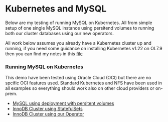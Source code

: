 # Kubernetes and MySQL

Below are my testing of running MySQL on Kubernetes. All from simple setup of one single MySQL instance using persitend volumes to running both our cluster databases using our new operators.

All work below assumes you already have a Kubernetes cluster up and running, if you need some guidance on installing Kubernetes v1.22 on OL7.9 then you can find my notes in this [file](https://github.com/wwwted/Kubernetes/blob/master/misc/k8s-install.txt)

### Running MySQL on Kubernetes
This demo have been tested using Oracle Cloud (OCI) but there are no spcific OCI features used. Standard Kubernetes and NFS have been used in all examples so everything should work also on other cloud providers or on-prem.
- [MySQL using deployment with persitent volumes](https://github.com/wwwted/Kubernetes/blob/master/k8s_mysql.md)
- [InnoDB Cluster using StatefulSets](https://github.com/wwwted/Kubernetes/blob/master/k8s_innodb_cluster.md)
- [InnoDB Cluster using our Operator](https://github.com/wwwted/Oracle-Cloud/blob/master/kubernetes-mysql/k8s_innodb_cluster_operator.md)
